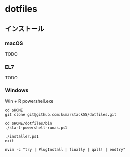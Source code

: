 # dotfiles

## インストール

### macOS

TODO

### EL7

TODO

### Windows

Win + R
powershell.exe

```
cd $HOME
git clone git@github.com:kumarstack55/dotfiles.git

cd $HOME/dotfiles/bin
./start-powershell-runas.ps1
```

```
./installer.ps1
exit
```

```
nvim -c "try | PlugInstall | finally | qall! | endtry"
```